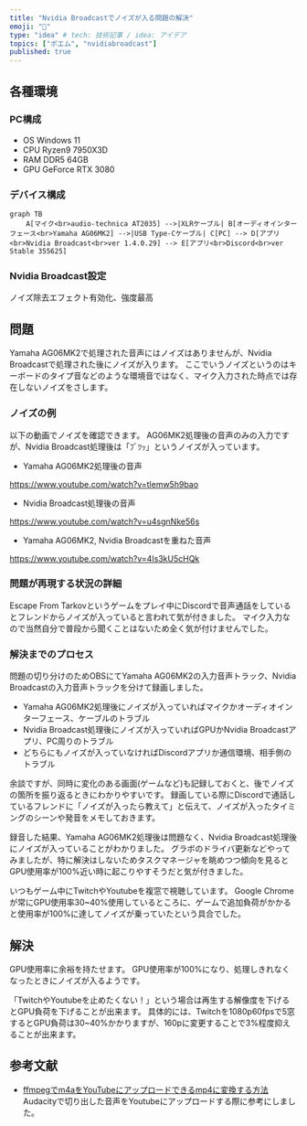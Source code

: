 ```yaml
---
title: "Nvidia Broadcastでノイズが入る問題の解決"
emoji: "🐷"
type: "idea" # tech: 技術記事 / idea: アイデア
topics: ["ポエム", "nvidiabroadcast"]
published: true
---
```


## 各種環境

### PC構成

* OS
  Windows 11
* CPU
  Ryzen9 7950X3D
* RAM
  DDR5 64GB
* GPU
  GeForce RTX 3080

### デバイス構成

```mermaid
graph TB
    A[マイク<br>audio-technica AT2035] -->|XLRケーブル| B[オーディオインターフェース<br>Yamaha AG06MK2] -->|USB Type-Cケーブル| C[PC] --> D[アプリ<br>Nvidia Broadcast<br>ver 1.4.0.29] --> E[アプリ<br>Discord<br>ver Stable 355625]
```

### Nvidia Broadcast設定

ノイズ除去エフェクト有効化、強度最高

## 問題

Yamaha AG06MK2で処理された音声にはノイズはありませんが、Nvidia Broadcastで処理された後にノイズが入ります。
ここでいうノイズというのはキーボードのタイプ音などのような環境音ではなく、マイク入力された時点では存在しないノイズをさします。

### ノイズの例

以下の動画でノイズを確認できます。
AG06MK2処理後の音声のみの入力ですが、Nvidia Broadcast処理後は「ﾌﾞﾂｯ」というノイズが入っています。

* Yamaha AG06MK2処理後の音声

https://www.youtube.com/watch?v=tlemw5h9bao

* Nvidia Broadcast処理後の音声

https://www.youtube.com/watch?v=u4sgnNke56s

* Yamaha AG06MK2, Nvidia Broadcastを重ねた音声

https://www.youtube.com/watch?v=4Is3kU5cHQk

### 問題が再現する状況の詳細

Escape From Tarkovというゲームをプレイ中にDiscordで音声通話をしているとフレンドからノイズが入っていると言われて気が付きました。
マイク入力なので当然自分で普段から聞くことはないため全く気が付けませんでした。

### 解決までのプロセス

問題の切り分けのためOBSにてYamaha AG06MK2の入力音声トラック、Nvidia Broadcastの入力音声トラックを分けて録画しました。

* Yamaha AG06MK2処理後にノイズが入っていればマイクかオーディオインターフェース、ケーブルのトラブル
* Nvidia Broadcast処理後にノイズが入っていればGPUかNvidia Broadcastアプリ、PC周りのトラブル
* どちらにもノイズが入っていなければDiscordアプリか通信環境、相手側のトラブル

余談ですが、同時に変化のある画面(ゲームなど)も記録しておくと、後でノイズの箇所を振り返るときにわかりやすいです。
録画している際にDiscordで通話しているフレンドに「ノイズが入ったら教えて」と伝えて、ノイズが入ったタイミングのシーンや発音をメモしておきます。

録音した結果、Yamaha AG06MK2処理後は問題なく、Nvidia Broadcast処理後にノイズが入っていることがわかりました。
グラボのドライバ更新などやってみましたが、特に解決はしないためタスクマネージャを眺めつつ傾向を見るとGPU使用率が100%近い時に起こりやすそうだと気が付きました。

いつもゲーム中にTwitchやYoutubeを複窓で視聴しています。
Google Chromeが常にGPU使用率30~40%使用しているところに、ゲームで追加負荷がかかると使用率が100%に達してノイズが乗っていたという具合でした。

## 解決

GPU使用率に余裕を持たせます。
GPU使用率が100%になり、処理しきれなくなったときにノイズが入るようです。

「TwitchやYoutubeを止めたくない！」という場合は再生する解像度を下げるとGPU負荷を下げることが出来ます。
具体的には、Twitchを1080p60fpsで5窓するとGPU負荷は30~40%かかりますが、160pに変更することで3%程度抑えることが出来ます。

## 参考文献

* [ffmpegでm4aをYouTubeにアップロードできるmp4に変換する方法](https://zenn.dev/rebi/articles/fee92f031a146e)
  Audacityで切り出した音声をYoutubeにアップロードする際に参考にしました。
